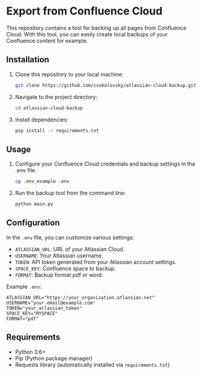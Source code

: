 # Export from Confluence Cloud

This repository contains a tool for backing up all pages from Confluence Cloud. With this tool, you can easily create local backups of your Confluence content for example.

## Installation

1. Clone this repository to your local machine:
    ~~~bash
    git clone https://github.com/csokolovsky/atlassian-cloud-backup.git
    ~~~
2. Navigate to the project directory:
    ~~~bash
    cd atlassian-cloud-backup
    ~~~
3. Install dependencies:
    ~~~bash
    pip install -r requirements.txt
    ~~~

## Usage

1. Configure your Confluence Cloud credentials and backup settings in the .env file.
   ~~~bash
   cp .env_example .env
   ~~~
2. Run the backup tool from the command line:
    ~~~bash
    python main.py
    ~~~

## Configuration

In the `.env` file, you can customize various settings:

- `ATLASSIAN_URL`: URL of your Atlassian Cloud. 
- `USERNAME`: Your Atlassian username.
- `TOKEN`: API token generated from your Atlassian account settings.
- `SPACE_KEY`: Confluence space to backup.
- `FORMAT`: Backup format pdf or word.

Example `.env`:
~~~
ATLASSIAN_URL="https://your_organization.atlassian.net"
USERNAME="your.email@example.com"
TOKEN="your_atlassian_token"
SPACE_KEY="MYSPACE"
FORMAT="pdf"
~~~

## Requirements

- Python 3.6+
- Pip (Python package manager)
- Requests library (automatically installed via `requirements.txt`)
